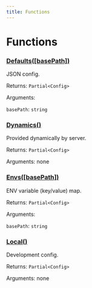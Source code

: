 ```yaml
---
title: Functions
---
```

# Functions
### [Defaults(\[basePath\])]()



JSON config.


Returns: <code>Partial&lt;Config&gt;</code>

Arguments: 

`basePath`: <code>string</code>

### [Dynamics()]()



Provided dynamically by server.


Returns: <code>Partial&lt;Config&gt;</code>

Arguments: none

### [Envs(\[basePath\])]()



ENV variable (key/value) map.


Returns: <code>Partial&lt;Config&gt;</code>

Arguments: 

`basePath`: <code>string</code>

### [Local()]()



Development config.


Returns: <code>Partial&lt;Config&gt;</code>

Arguments: none
